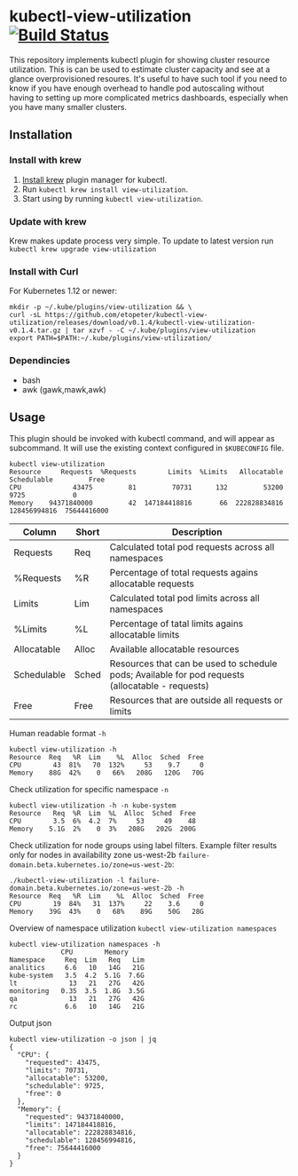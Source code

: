 # kubectl-view-utilization [![Build Status](https://travis-ci.org/etopeter/kubectl-view-utilization.svg?branch=master)](https://travis-ci.org/etopeter/kubectl-view-utilization)

This repository implements kubectl plugin for showing cluster resource utilization. 
This is can be used to estimate cluster capacity and see at a glance overprovisioned resoures.
It's useful to have such tool if you need to know if you have enough overhead to handle pod autoscaling
without having to setting up more complicated metrics dashboards, especially when you have many smaller clusters.

## Installation
### Install with krew
1. [Install krew](https://github.com/GoogleContainerTools/krew) plugin manager for kubectl.
2. Run `kubectl krew install view-utilization`.
3. Start using by running `kubectl view-utilization`.

### Update with krew
Krew makes update process very simple. To update to latest version run `kubectl krew upgrade view-utilization`


### Install with Curl
For Kubernetes 1.12 or newer:
```shell
mkdir -p ~/.kube/plugins/view-utilization && \
curl -sL https://github.com/etopeter/kubectl-view-utilization/releases/download/v0.1.4/kubectl-view-utilization-v0.1.4.tar.gz | tar xzvf - -C ~/.kube/plugins/view-utilization
export PATH=$PATH:~/.kube/plugins/view-utilization/
```

### Dependincies

- bash
- awk (gawk,mawk,awk)


## Usage
This plugin should be invoked with kubectl command, and will appear as subcommand. It will use the existing context configured in `$KUBECONFIG` file.

```shell
kubectl view-utilization                          
Resource     Requests  %Requests        Limits  %Limits   Allocatable   Schedulable         Free
CPU             43475         81         70731      132         53200          9725            0
Memory    94371840000         42  147184418816       66  222828834816  128456994816  75644416000
```
| Column      | Short | Description |
|-------------|-------|-------------|
| Requests    | Req   | Calculated total pod requests across all namespaces |
| %Requests   | %R    | Percentage of total requests agains allocatable requests |
| Limits      | Lim   | Calculated total pod limits across all namespaces  |
| %Limits     | %L    | Percentage of tatal limits agains allocatable limits |
| Allocatable | Alloc | Available allocatable resources |
| Schedulable | Sched | Resources that can be used to schedule pods; Available for pod requests (allocatable - requests) |
| Free        | Free  | Resources that are outside all requests or limits |

Human readable format `-h`
```shell
kubectl view-utilization -h
Resource  Req   %R  Lim    %L  Alloc  Sched  Free
CPU        43  81%   70  132%     53    9.7     0
Memory    88G  42%    0   66%   208G   120G   70G
```
Check utilization for specific namespace `-n`

```shell
kubectl view-utilization -h -n kube-system
Resource   Req  %R  Lim  %L  Alloc  Sched  Free
CPU        3.5  6%  4.2  7%     53     49    48
Memory    5.1G  2%    0  3%   208G   202G  200G
```

Check utilization for node groups using label filters.
Example filter results only for nodes in availability zone us-west-2b `failure-domain.beta.kubernetes.io/zone=us-west-2b`:

```shell
./kubectl-view-utilization -l failure-domain.beta.kubernetes.io/zone=us-west-2b -h
Resource  Req   %R  Lim    %L  Alloc  Sched  Free
CPU        19  84%   31  137%     22    3.6     0
Memory    39G  43%    0   68%    89G    50G   28G
```

Overview of namespace utilization `kubectl view-utilization namespaces`
```shell
kubectl view-utilization namespaces -h
             CPU        Memory      
Namespace     Req  Lim   Req   Lim
analitics     6.6   10   14G   21G
kube-system   3.5  4.2  5.1G  7.6G
lt             13   21   27G   42G
monitoring   0.35  3.5  1.8G  3.5G
qa             13   21   27G   42G
rc            6.6   10   14G   21G
```

Output json
```shell
kubectl view-utilization -o json | jq
{
  "CPU": {
    "requested": 43475,
    "limits": 70731,
    "allocatable": 53200,
    "schedulable": 9725,
    "free": 0
  },
  "Memory": {
    "requested": 94371840000,
    "limits": 147184418816,
    "allocatable": 222828834816,
    "schedulable": 128456994816,
    "free": 75644416000
  }
}
```
